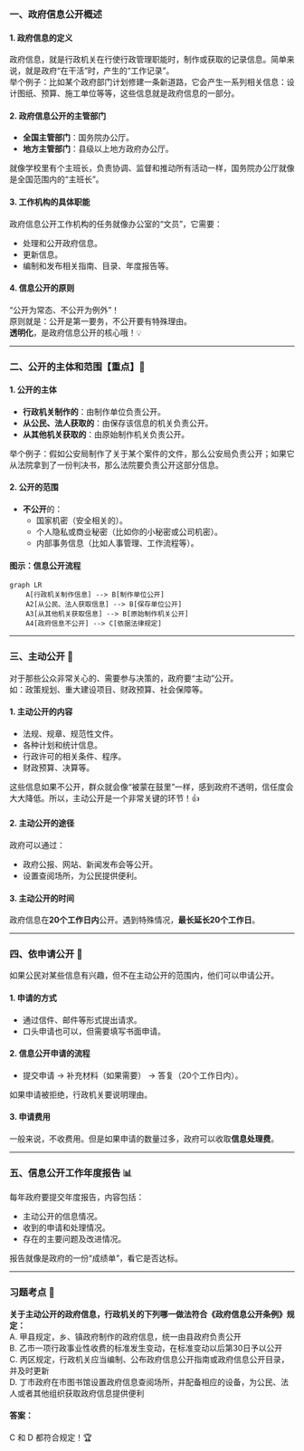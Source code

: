 
### 一、政府信息公开概述

#### 1. **政府信息的定义**
政府信息，就是行政机关在行使行政管理职能时，制作或获取的记录信息。简单来说，就是政府“在干活”时，产生的“工作记录”。  
举个例子：比如某个政府部门计划修建一条新道路，它会产生一系列相关信息：设计图纸、预算、施工单位等等，这些信息就是政府信息的一部分。

#### 2. **政府信息公开的主管部门**
- **全国主管部门**：国务院办公厅。
- **地方主管部门**：县级以上地方政府办公厅。

就像学校里有个主班长，负责协调、监督和推动所有活动一样，国务院办公厅就像是全国范围内的“主班长”。

#### 3. **工作机构的具体职能**
政府信息公开工作机构的任务就像办公室的“文员”，它需要：
- 处理和公开政府信息。
- 更新信息。
- 编制和发布相关指南、目录、年度报告等。

#### 4. **信息公开的原则**
“公开为常态、不公开为例外”！  
原则就是：公开是第一要务，不公开要有特殊理由。  
**透明化**，是政府信息公开的核心哦！💡

---

### 二、公开的主体和范围【重点】🔑

#### 1. **公开的主体**
- **行政机关制作的**：由制作单位负责公开。
- **从公民、法人获取的**：由保存该信息的机关负责公开。
- **从其他机关获取的**：由原始制作机关负责公开。

举个例子：假如公安局制作了关于某个案件的文件，那么公安局负责公开；如果它从法院拿到了一份判决书，那么法院要负责公开这部分信息。

#### 2. **公开的范围**
- **不公开**的：  
  - 国家机密（安全相关的）。
  - 个人隐私或商业秘密（比如你的小秘密或公司机密）。
  - 内部事务信息（比如人事管理、工作流程等）。
  
#### **图示：信息公开流程**

```mermaid
graph LR
    A[行政机关制作信息] --> B[制作单位公开]
    A2[从公民、法人获取信息] --> B[保存单位公开]
    A3[从其他机关获取信息] --> B[原始制作机关公开]
    A4[政府信息不公开] --> C[依据法律规定]
```

---

### 三、主动公开 🌟

对于那些公众非常关心的、需要参与决策的，政府要“主动”公开。  
如：政策规划、重大建设项目、财政预算、社会保障等。

#### 1. **主动公开的内容**
- 法规、规章、规范性文件。
- 各种计划和统计信息。
- 行政许可的相关条件、程序。
- 财政预算、决算等。

这些信息如果不公开，群众就会像“被蒙在鼓里”一样，感到政府不透明，信任度会大大降低。所以，主动公开是一个非常关键的环节！👍

#### 2. **主动公开的途径**
政府可以通过：
- 政府公报、网站、新闻发布会等公开。
- 设置查阅场所，为公民提供便利。

#### 3. **主动公开的时间**
政府信息在**20个工作日内**公开。遇到特殊情况，**最长延长20个工作日**。

---

### 四、依申请公开 📝

如果公民对某些信息有兴趣，但不在主动公开的范围内，他们可以申请公开。

#### 1. **申请的方式**
- 通过信件、邮件等形式提出请求。
- 口头申请也可以，但需要填写书面申请。

#### 2. **信息公开申请的流程**
- 提交申请 → 补充材料（如果需要） → 答复（20个工作日内）。
  
如果申请被拒绝，行政机关要说明理由。  

#### 3. **申请费用**
一般来说，不收费用。但是如果申请的数量过多，政府可以收取**信息处理费**。

---

### 五、信息公开工作年度报告 📊

每年政府要提交年度报告，内容包括：
- 主动公开的信息情况。
- 收到的申请和处理情况。
- 存在的主要问题及改进情况。

报告就像是政府的一份“成绩单”，看它是否达标。

---

### 习题考点 🧠

**关于主动公开的政府信息，行政机关的下列哪一做法符合《政府信息公开条例》规定：**  
A. 甲县规定，乡、镇政府制作的政府信息，统一由县政府负责公开  
B. 乙市一项行政事业性收费的标准发生变动，在标准变动以后第30日予以公开  
C. 丙区规定，行政机关应当编制、公布政府信息公开指南或政府信息公开目录，并及时更新  
D. 丁市政府在市图书馆设置政府信息查阅场所，并配备相应的设备，为公民、法人或者其他组织获取政府信息提供便利

#### **答案：**
C 和 D 都符合规定！🏆
